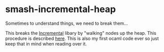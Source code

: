 # smash-incremental-heap
Sometimes to understand things, we need to break them...

This breaks the [Incremental](https://github.com/janestreet/incremental) libary by "walking" nodes up the heap. This procedure is described [here](https://youtu.be/G6a5G5i4gQU?t=3020).
This is also my first ocaml code ever so just keep that in mind when reading over it.
